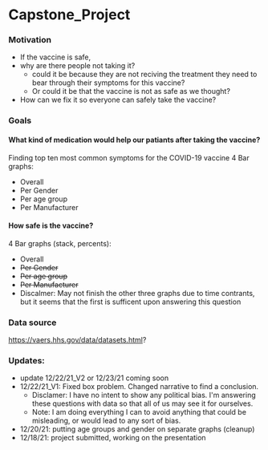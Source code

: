 # Capstone_Project

### Motivation
 - If the vaccine is safe, 
 - why are there people not taking it?
   - could it be because they are not reciving the treatment they need to bear through their symptoms for this vaccine?
   - Or could it be that the vaccine is not as safe as we thought?
 - How can we fix it so everyone can safely take the vaccine?

### Goals

#### What kind of medication would help our patiants after taking the vaccine?
Finding top ten most common symptoms for the COVID-19 vaccine
4 Bar graphs:
 - Overall
 - Per Gender
 - Per age group
 - Per Manufacturer

#### How safe is the vaccine?
4 Bar graphs (stack, percents):
 - Overall
 - <strike>Per Gender
 - Per age group
 - Per Manufacturer</strike> 
 - Discalmer: May not finish the other three graphs due to time contrants, but it seems that the first is sufficent upon answering this question

### Data source

https://vaers.hhs.gov/data/datasets.html?

### Updates:
 - update 12/22/21_V2 or 12/23/21 coming soon
 - 12/22/21_V1: Fixed box problem. Changed narrative to find a conclusion.
   - Disclamer: I have no intent to show any political bias. I'm answering these questions with data so that all of us may see it for ourselves.
   - Note: I am doing everything I can to avoid anything that could be misleading, or would lead to any sort of bias.
 - 12/20/21: putting age groups and gender on separate graphs (cleanup)
 - 12/18/21: project submitted, working on the presentation
